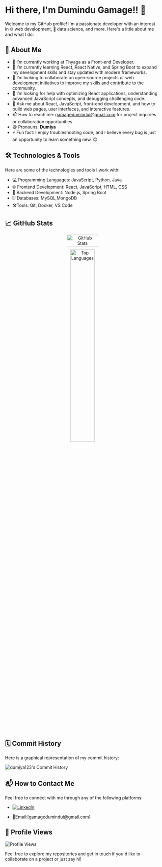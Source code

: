 # Hi there, I'm Dumindu Gamage!! 👋

Welcome to my GitHub profile! I'm a passionate developer with an interest in 🌐 web development, 🧠 data science, and more. Here's a little about me and what I do:

## 🚀 About Me

- 🔭 I’m currently working at Thyaga as a Front-end Developer.
- 🌱 I’m currently learning React, React Native, and Spring Boot to expand my development skills and stay updated with modern frameworks.
- 👯  I’m looking to collaborate on open-source projects or web development initiatives to improve my skills and contribute to the community.
- 🤔  I’m looking for help with optimizing React applications, understanding advanced JavaScript concepts, and debugging challenging code.
- 💬  Ask me about React, JavaScript, front-end development, and how to build web pages, user interfaces, and interactive features.
- 📫 How to reach me: gamagedumindui@gmail.com for project inquiries or collaboration opportunities.
- 😄 Pronouns: **Dumiya**
- ⚡ Fun fact: I enjoy troubleshooting code, and I believe every bug is just an opportunity to learn something new. 😊

## 🛠️ Technologies & Tools

Here are some of the technologies and tools I work with:

- 💻 Programming Languages: JavaScript, Python, Java
- 🌐 Frontend Development: React, JavaScript, HTML, CSS
- 🔧 Backend Development: Node.js, Spring Boot
- 🗄️ Databases: MySQL,MongoDB
- 🛠️Tools: Git, Docker, VS Code

## 📈 GitHub Stats

<div style="text-align: center;">
  <div style="display: flex; justify-content: center; gap: 10px;">
<!--     <img src="https://github-readme-streak-stats.herokuapp.com/?user=dumiya123&theme=radical" alt="GitHub Streak" style="width: 45%;" /> -->
    <img src="https://github-readme-stats.vercel.app/api?username=dumiya123&show_icons=true&theme=radical" alt="GitHub Stats" style="width: 45%;" />
  </div>
  <div style="margin-top: 10px;">
    <img src="https://github-readme-stats.vercel.app/api/top-langs/?username=dumiya123&layout=compact&theme=radical" alt="Top Languages" style="width: 40%;" />
  </div>
</div>

## 🗓️ Commit History

Here is a graphical representation of my commit history:

![dumiya123's Commit History](https://github-readme-stats.vercel.app/api?username=dumiya123&show_icons=true&theme=radical&include_all_commits=true)

## 📬 How to Contact Me

Feel free to connect with me through any of the following platforms:

- [![LinkedIn](https://img.shields.io/badge/LinkedIn-blue?style=flat&logo=linkedin&logoColor=white)](www.linkedin.com/in/dumindu-gamage-610b24252)
<!-- [![Twitter](https://img.shields.io/badge/Twitter-blue?style=flat&logo=twitter&logoColor=white)](https://twitter.com/dumiya123)--!>
<!-- - [![Website](https://img.shields.io/badge/Website-blue?style=flat&logo=google-chrome&logoColor=white)](https://your-website.com) -->

- 📧Email:[gamagedumindui@gmail.com]

## 👀 Profile Views

![Profile Views](https://komarev.com/ghpvc/?username=dumiya123&color=blue)

Feel free to explore my repositories and get in touch if you'd like to collaborate on a project or just say hi!
